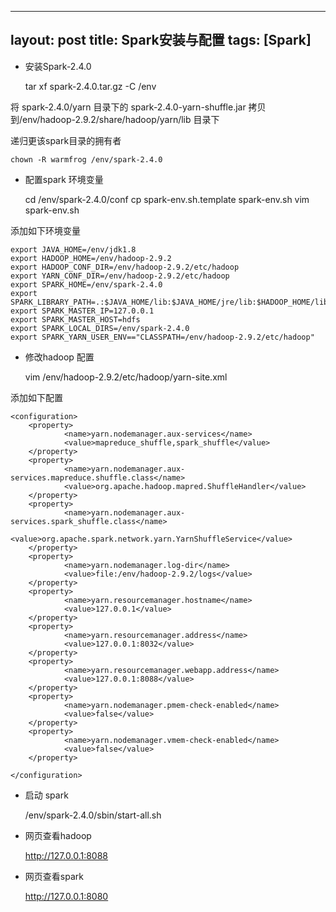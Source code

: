 
---
layout: post
title: Spark安装与配置 
tags: [Spark]
---

* 安装Spark-2.4.0

    tar xf spark-2.4.0.tar.gz -C /env

将 spark-2.4.0/yarn 目录下的 spark-2.4.0-yarn-shuffle.jar 拷贝到/env/hadoop-2.9.2/share/hadoop/yarn/lib 目录下

递归更该spark目录的拥有者

    chown -R warmfrog /env/spark-2.4.0 

* 配置spark 环境变量

    cd /env/spark-2.4.0/conf
    cp spark-env.sh.template spark-env.sh
    vim spark-env.sh

添加如下环境变量

    export JAVA_HOME=/env/jdk1.8
    export HADOOP_HOME=/env/hadoop-2.9.2
    export HADOOP_CONF_DIR=/env/hadoop-2.9.2/etc/hadoop
    export YARN_CONF_DIR=/env/hadoop-2.9.2/etc/hadoop
    export SPARK_HOME=/env/spark-2.4.0
    export SPARK_LIBRARY_PATH=.:$JAVA_HOME/lib:$JAVA_HOME/jre/lib:$HADOOP_HOME/lib/native
    export SPARK_MASTER_IP=127.0.0.1
    export SPARK_MASTER_HOST=hdfs
    export SPARK_LOCAL_DIRS=/env/spark-2.4.0
    export SPARK_YARN_USER_ENV=="CLASSPATH=/env/hadoop-2.9.2/etc/hadoop"


* 修改hadoop 配置

    vim /env/hadoop-2.9.2/etc/hadoop/yarn-site.xml

添加如下配置

    <configuration>
        <property>
                <name>yarn.nodemanager.aux-services</name>
                <value>mapreduce_shuffle,spark_shuffle</value>
        </property>
        <property>
                <name>yarn.nodemanager.aux-services.mapreduce.shuffle.class</name>
                <value>org.apache.hadoop.mapred.ShuffleHandler</value>
        </property>
        <property>
                <name>yarn.nodemanager.aux-services.spark_shuffle.class</name>
                <value>org.apache.spark.network.yarn.YarnShuffleService</value>
        </property>
        <property>
                <name>yarn.nodemanager.log-dir</name>
                <value>file:/env/hadoop-2.9.2/logs</value>
        </property>
        <property>
                <name>yarn.resourcemanager.hostname</name>
                <value>127.0.0.1</value>
        </property>
        <property>
                <name>yarn.resourcemanager.address</name>
                <value>127.0.0.1:8032</value>
        </property>
        <property>
                <name>yarn.resourcemanager.webapp.address</name>
                <value>127.0.0.1:8088</value>
        </property>
        <property>
                <name>yarn.nodemanager.pmem-check-enabled</name>
                <value>false</value>
        </property>
        <property>
                <name>yarn.nodemanager.vmem-check-enabled</name>
                <value>false</value>
        </property>

    </configuration>

* 启动 spark

    /env/spark-2.4.0/sbin/start-all.sh

* 网页查看hadoop

    http://127.0.0.1:8088

* 网页查看spark

    http://127.0.0.1:8080
                                      